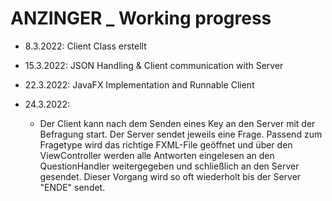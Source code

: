 
# ANZINGER _ Working progress

* 8.3.2022: Client Class erstellt
* 15.3.2022: JSON Handling & Client communication with Server
* 22.3.2022: JavaFX Implementation and Runnable Client

* 24.3.2022:
  * Der Client kann nach dem Senden eines Key an den Server mit der Befragung start.
    Der Server sendet jeweils eine Frage. Passend zum Fragetype wird das richtige FXML-File geöffnet
    und über den ViewController werden alle Antworten eingelesen an den QuestionHandler weitergegeben und
    schließlich an den Server gesendet. Dieser Vorgang wird so oft wiederholt bis der Server "ENDE" sendet.